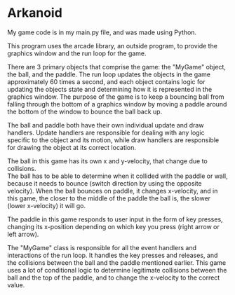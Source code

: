 # Arkanoid

My game code is in my main.py file, and was made using Python.

This program uses the arcade library, an outside program, to provide the graphics window and the run loop for the game.

There are 3 primary objects that comprise the game: the "MyGame" object, the ball, and the paddle. The run loop updates the objects in the game approximately 60 times a second, and each object contains logic for updating the objects state and determining how it is represented in the graphics window. The purpose of the game is to keep a bouncing ball from falling through the bottom of a graphics window by moving a paddle around the bottom of the window  to bounce the ball back up. 

The ball and paddle both have their own individual update and draw handlers. Update handlers are responsible for dealing with any logic specific to the object and its motion, while draw handlers are responsible for drawing the object at its correct location.

The ball in this game has its own x and y-velocity, that change due to collisions.  
The ball has to be able to determine when it collided with the paddle or wall, because it needs to bounce (switch direction by using the opposite velocity). When the ball bounces on paddle, it changes x-velocity, and in this game, the closer to the middle of the paddle the ball is, the slower (lower x-velocity) it will go.

The paddle in this game responds to user input in the form of key presses, changing its x-position depending on which key you press (right arrow or left arrow).

The "MyGame" class is responsible for all the event handlers and interactions of the run loop. It handles the key presses and releases, and the collisions between the ball and the paddle mentioned earlier. This game uses a lot of conditional logic to determine legitimate collisions between the ball and the top of the paddle, and to change the x-velocity to the correct value.    



 